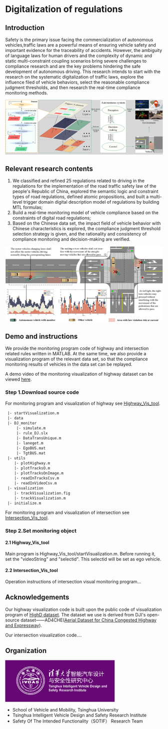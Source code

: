 # Digitalization of regulations
## Introduction
Safety is the primary issue facing the commercialization of autonomous vehicles,traffic laws are a powerful means of ensuring vehicle safety and important evidence for the traceability of accidents. However, the ambiguity of language laws for human drivers and the complexity of dynamic and static multi-constraint coupling scenarios bring severe challenges to compliance research and are the key problems hindering the safe development of autonomous driving. This research intends to start with the research on the systematic digitalization of traffic laws, explore the influence filed of vehicle behaviors, select the reasonable compliance judgment thresholds, and then research the real-time compliance monitoring methods.

<div align=center>
<img src="Doc/architecture.png" width = 800>
</div> 

## Relevant research contents

1) We classified and refined 25 regulations related to driving in the regulations for the implementation of the road traffic safety law of the people's Republic of China, explored the semantic logic and constraint types of road regulations, defined atomic propositions, and built a multi-level trigger domain digital description model of regulations by building MTL formulas;
2) Build a real-time monitoring model of vehicle compliance based on the constraints of digital road regulations;
3) Based on the Chinese data set, the impact field of vehicle behavior with Chinese characteristics is explored, the compliance judgment threshold selection strategy is given, and the rationality and consistency of compliance monitoring and decision-making are verified.

<div align=center>
<img src="Doc/click image.png" width = 800>
</div> 

## Demo and instructions
We provide the monitoring program code of highway and intersection related rules written in MATLAB. At the same time, we also provide a visualization program of the relevant data set, so that the compliance monitoring results of vehicles in the data set can be replayed.

A demo video of the monitoring visualization of highway dataset can be viewed [here](https://youtu.be/H9QSGqioYww).

### Step 1.Download source code
For monitoring program and visualization of highway see [Highway_Vis_tool](https://github.com/SOTIF-AVLab/Digitalization-of-regulations/tree/main/Highway_Vis_tool).

```
 |- startVisualization.m
 |- data
 |- DJ_monitor
     |- simulate.m
     |- rule_DJ.slx
     |- DataTransUnique.m
     |- laneget.m
     |- EgoBUS.mat
     |- TgtBUS.mat
 |- utils
    |- plotHighway.m
    |- plotTracksO.m
    |- plotTracksOnImage.m
    |- readInTracksCsv.m
    |- readInVideoCsv.m
 |- visualization
    |- trackVisualization.fig
    |- trackVisualization.m
 |- initialize.m
```

For monitoring program and visualization of intersection see [Intersection_Vis_tool](https://github.com/SOTIF-AVLab/Digitalization-of-regulations/tree/main/Intersection_Vis_tool).

### Step 2.Set monitoring object
#### 2.1 Highway_Vis_tool
Main program is Highway_Vis_tool/startVisualization.m. Before running it, set the "videoString" and "selectid". This selectid will be set as ego vehicle.

#### 2.2 Intersection_Vis_tool
Operation instructions of intersection visual monitoring program...

## Acknowledgements
Our  highway visualization code is built upon the public code of visualization program of [HighD dataset](https://www.highd-dataset.com/). The dataset we use is derived from DJI's open-source dataset——AD4CHE([Aerial Dataset for China Congested Highway and Expressway](https://auto.dji.com/cn/ad4che-dataset)).

Our  intersection visualization code....

## Organization
<img src="Doc/logo.png" width = 350>

- School of Vehicle and Mobility, Tsinghua University
- Tsinghua Intelligent Vehicle Design and Safety Research Institute
- Safety Of The Intended Functionality（SOTIF） Research Team
